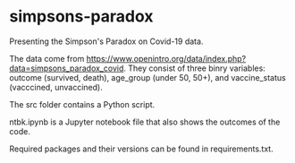 # simpsons-paradox
Presenting the Simpson's Paradox on Covid-19 data.

The data come from https://www.openintro.org/data/index.php?data=simpsons_paradox_covid. They consist of three binry variables: outcome (survived, death), age_group (under 50, 50+), and vaccine_status (vacccined, unvaccined).

The src folder contains a Python script.

ntbk.ipynb is a Jupyter notebook file that also shows the outcomes of the code.

Required packages and their versions can be found in requirements.txt.
